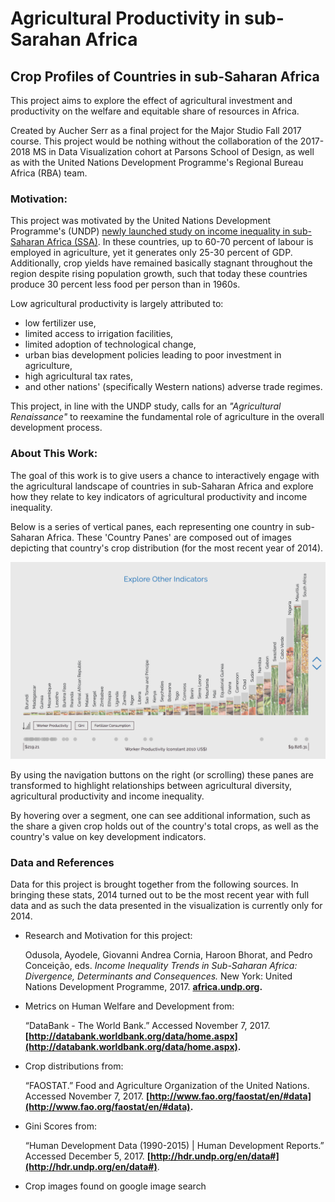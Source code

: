 # Agricultural Productivity in sub-Sarahan Africa


## Crop Profiles of Countries in sub-Saharan Africa

This project aims to explore the effect of agricultural investment and productivity on the welfare and equitable share of resources in Africa. 

Created by Aucher Serr as a final project for the Major Studio Fall 2017 course. This project would be nothing without the collaboration of the 2017-2018 MS in Data Visualization cohort at Parsons School of Design, as well as with the United Nations Development Programme's Regional Bureau Africa (RBA) team. 

### Motivation: 
This project was motivated by the United Nations Development Programme's (UNDP) [newly launched study on income inequality in sub-Saharan Africa (SSA)](http://www.undp.org/content/rba/en/home/library/reports/income-inequality-trends-in-sub-saharan-africa--divergence--dete.html). In these countries, up to 60-70 percent of labour is employed in agriculture, yet it generates only 25-30 percent of GDP. Additionally, crop yields have remained basically stagnant throughout the region despite rising population growth, such that today these countries produce 30 percent less food per person than in 1960s. 

Low agricultural productivity is largely attributed to: 
 * low fertilizer use, 
 * limited access to irrigation facilities, 
 * limited adoption of technological change, 
 * urban bias development policies leading to poor investment in agriculture, 
 * high agricultural tax rates, 
 * and other nations' (specifically Western nations) adverse trade regimes. 

This project, in line with the UNDP study, calls for an *"Agricultural Renaissance"* to reexamine the fundamental role of agriculture in the overall development process.

### About This Work: 
The goal of this work is to give users a chance to interactively engage with the agricultural landscape of countries in sub-Saharan Africa and explore how they relate to key indicators of agricultural productivity and income inequality. 

Below is a series of vertical panes, each representing one country in sub-Saharan Africa. These 'Country Panes' are composed out of images depicting that country's crop distribution (for the most recent year of 2014). 

[![preview.png](preview.png)](https://auchers.github.io/major-studio1/final_project)

By using the navigation buttons on the right (or scrolling) these panes are transformed to highlight relationships between agricultural diversity, agricultural productivity and income inequality. 

By hovering over a segment, one can see additional information, such as the share a given crop holds out of the country's total crops, as well as the country's value on key development indicators. 

### Data and References

Data for this project is brought together from the following sources. In bringing these stats, 2014 turned out to be the most recent year with full data and as such the data presented in the visualization is currently only for 2014.

- Research and Motivation for this project: 
    
    Odusola, Ayodele, Giovanni Andrea Cornia, Haroon Bhorat, and Pedro Conceição, eds. _Income Inequality Trends in Sub-Saharan Africa: Divergence, Determinants and Consequences._ New York: United Nations Development Programme, 2017. __[africa.undp.org](africa.undp.org).__

- Metrics on Human Welfare and Development from: 
    
    “DataBank - The World Bank.” Accessed November 7, 2017. __[http://databank.worldbank.org/data/home.aspx](http://databank.worldbank.org/data/home.aspx).__

- Crop distributions from: 

    “FAOSTAT.” Food and Agriculture Organization of the United Nations. Accessed November 7, 2017. __[http://www.fao.org/faostat/en/#data](http://www.fao.org/faostat/en/#data).__
    
- Gini Scores from: 

    “Human Development Data (1990-2015) | Human Development Reports.” Accessed December 5, 2017. __[http://hdr.undp.org/en/data#](http://hdr.undp.org/en/data#)__.

- Crop images found on google image search

